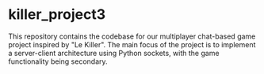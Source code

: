 # killer_project3
This repository contains the codebase for our multiplayer chat-based game project inspired by "Le Killer". The main focus of the project is to implement a server-client architecture using Python sockets, with the game functionality being secondary.
